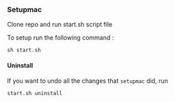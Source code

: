 ### Setupmac

Clone repo and run start.sh script file

To setup run the following command :
```
sh start.sh
```

#### Uninstall

If you want to undo all the changes that `setupmac` did, run 

```
start.sh uninstall
```

